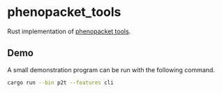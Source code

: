 # phenopacket_tools

Rust implementation of [phenopacket tools](https://github.com/phenopackets/phenopacket-tools).


## Demo

A small demonstration program can be run with the following command.

```bash
cargo run --bin p2t --features cli
```